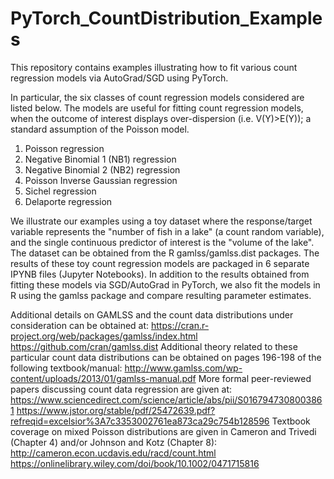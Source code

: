 # PyTorch_CountDistribution_Examples

This repository contains examples illustrating how to fit various count regression models via AutoGrad/SGD using PyTorch.

In particular, the six classes of count regression models considered are listed below. The models are useful for fitting count regression models, when the outcome of interest displays over-dispersion (i.e. V(Y)>E(Y)); a standard assumption of the Poisson model.

1. Poisson regression
2. Negative Binomial 1 (NB1) regression
3. Negative Binomial 2 (NB2) regression
4. Poisson Inverse Gaussian regression
5. Sichel regression
6. Delaporte regression

We illustrate our examples using a toy dataset where the response/target variable represents the "number of fish in a lake" (a count random variable), and the single continuous predictor of interest is the "volume of the lake". The dataset can be obtained from the R gamlss/gamlss.dist packages. The results of these toy count regression models are packaged in 6 separate IPYNB files (Jupyter Notebooks). In addition to the results obtained from fitting these models via SGD/AutoGrad in PyTorch, we also fit the models in R using the gamlss package and compare resulting parameter estimates. 

Additional details on GAMLSS and the count data distributions under consideration can be obtained at:
https://cran.r-project.org/web/packages/gamlss/index.html
https://github.com/cran/gamlss.dist
Additional theory related to these particular count data distributions can be obtained on pages 196-198 of the following textbook/manual:
http://www.gamlss.com/wp-content/uploads/2013/01/gamlss-manual.pdf
More formal peer-reviewed papers discussing count data regression are given at:
https://www.sciencedirect.com/science/article/abs/pii/S0167947308003861
https://www.jstor.org/stable/pdf/25472639.pdf?refreqid=excelsior%3A7c3353002761ea873ca29c754b128596
Textbook coverage on mixed Poisson distributions are given in Cameron and Trivedi (Chapter 4) and/or Johnson and Kotz (Chapter 8):
http://cameron.econ.ucdavis.edu/racd/count.html
https://onlinelibrary.wiley.com/doi/book/10.1002/0471715816
